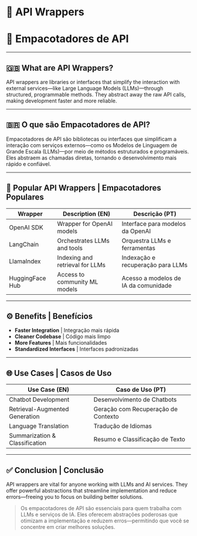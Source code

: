# 🔗 API Wrappers  
# 🔗 Empacotadores de API

---

## 🇬🇧 What are API Wrappers?

API wrappers are libraries or interfaces that simplify the interaction with external services—like Large Language Models (LLMs)—through structured, programmable methods. They abstract away the raw API calls, making development faster and more reliable.

---

## 🇧🇷 O que são Empacotadores de API?

Empacotadores de API são bibliotecas ou interfaces que simplificam a interação com serviços externos—como os Modelos de Linguagem de Grande Escala (LLMs)—por meio de métodos estruturados e programáveis. Eles abstraem as chamadas diretas, tornando o desenvolvimento mais rápido e confiável.

---

## 🧰 Popular API Wrappers | Empacotadores Populares

| Wrapper          | Description (EN)                              | Descrição (PT)                                     |
|------------------|-----------------------------------------------|----------------------------------------------------|
| OpenAI SDK       | Wrapper for OpenAI models                     | Interface para modelos da OpenAI                   |
| LangChain        | Orchestrates LLMs and tools                   | Orquestra LLMs e ferramentas                      |
| LlamaIndex       | Indexing and retrieval for LLMs               | Indexação e recuperação para LLMs                  |
| HuggingFace Hub  | Access to community ML models                 | Acesso a modelos de IA da comunidade               |

---

## ⚙️ Benefits | Benefícios

- **Faster Integration** | Integração mais rápida
- **Cleaner Codebase** | Código mais limpo
- **More Features** | Mais funcionalidades
- **Standardized Interfaces** | Interfaces padronizadas

---

## 🌐 Use Cases | Casos de Uso

| Use Case (EN)                     | Caso de Uso (PT)                        |
|----------------------------------|-----------------------------------------|
| Chatbot Development              | Desenvolvimento de Chatbots             |
| Retrieval-Augmented Generation   | Geração com Recuperação de Contexto     |
| Language Translation             | Tradução de Idiomas                     |
| Summarization & Classification   | Resumo e Classificação de Texto         |

---

## ✅ Conclusion | Conclusão

API wrappers are vital for anyone working with LLMs and AI services. They offer powerful abstractions that streamline implementation and reduce errors—freeing you to focus on building better solutions.

> Os empacotadores de API são essenciais para quem trabalha com LLMs e serviços de IA. Eles oferecem abstrações poderosas que otimizam a implementação e reduzem erros—permitindo que você se concentre em criar melhores soluções.
